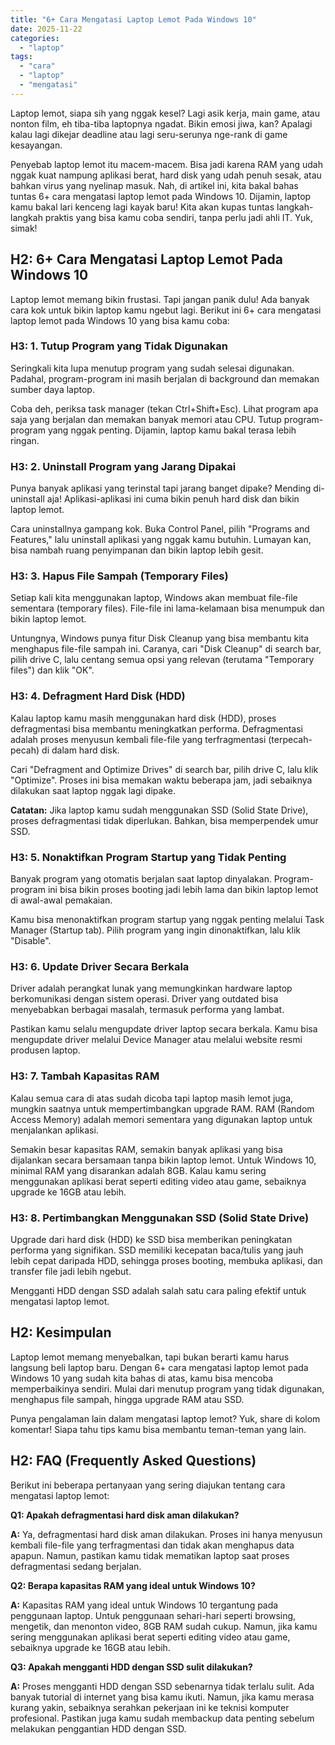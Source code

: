 ```yaml
---
title: "6+ Cara Mengatasi Laptop Lemot Pada Windows 10"
date: 2025-11-22
categories: 
  - "laptop"
tags: 
  - "cara"
  - "laptop"
  - "mengatasi"
---
```


Laptop lemot, siapa sih yang nggak kesel? Lagi asik kerja, main game, atau nonton film, eh tiba-tiba laptopnya ngadat. Bikin emosi jiwa, kan? Apalagi kalau lagi dikejar deadline atau lagi seru-serunya nge-rank di game kesayangan.

Penyebab laptop lemot itu macem-macem. Bisa jadi karena RAM yang udah nggak kuat nampung aplikasi berat, hard disk yang udah penuh sesak, atau bahkan virus yang nyelinap masuk. Nah, di artikel ini, kita bakal bahas tuntas 6+ cara mengatasi laptop lemot pada Windows 10. Dijamin, laptop kamu bakal lari kenceng lagi kayak baru! Kita akan kupas tuntas langkah-langkah praktis yang bisa kamu coba sendiri, tanpa perlu jadi ahli IT. Yuk, simak!

## H2: 6+ Cara Mengatasi Laptop Lemot Pada Windows 10

Laptop lemot memang bikin frustasi. Tapi jangan panik dulu! Ada banyak cara kok untuk bikin laptop kamu ngebut lagi. Berikut ini 6+ cara mengatasi laptop lemot pada Windows 10 yang bisa kamu coba:

### H3: 1. Tutup Program yang Tidak Digunakan

Seringkali kita lupa menutup program yang sudah selesai digunakan. Padahal, program-program ini masih berjalan di background dan memakan sumber daya laptop.

Coba deh, periksa task manager (tekan Ctrl+Shift+Esc). Lihat program apa saja yang berjalan dan memakan banyak memori atau CPU. Tutup program-program yang nggak penting. Dijamin, laptop kamu bakal terasa lebih ringan.

### H3: 2. Uninstall Program yang Jarang Dipakai

Punya banyak aplikasi yang terinstal tapi jarang banget dipake? Mending di-uninstall aja! Aplikasi-aplikasi ini cuma bikin penuh hard disk dan bikin laptop lemot.

Cara uninstallnya gampang kok. Buka Control Panel, pilih "Programs and Features," lalu uninstall aplikasi yang nggak kamu butuhin. Lumayan kan, bisa nambah ruang penyimpanan dan bikin laptop lebih gesit.

### H3: 3. Hapus File Sampah (Temporary Files)

Setiap kali kita menggunakan laptop, Windows akan membuat file-file sementara (temporary files). File-file ini lama-kelamaan bisa menumpuk dan bikin laptop lemot.

Untungnya, Windows punya fitur Disk Cleanup yang bisa membantu kita menghapus file-file sampah ini. Caranya, cari "Disk Cleanup" di search bar, pilih drive C, lalu centang semua opsi yang relevan (terutama "Temporary files") dan klik "OK".

### H3: 4. Defragment Hard Disk (HDD)

Kalau laptop kamu masih menggunakan hard disk (HDD), proses defragmentasi bisa membantu meningkatkan performa. Defragmentasi adalah proses menyusun kembali file-file yang terfragmentasi (terpecah-pecah) di dalam hard disk.

Cari "Defragment and Optimize Drives" di search bar, pilih drive C, lalu klik "Optimize". Proses ini bisa memakan waktu beberapa jam, jadi sebaiknya dilakukan saat laptop nggak lagi dipake.

**Catatan:** Jika laptop kamu sudah menggunakan SSD (Solid State Drive), proses defragmentasi tidak diperlukan. Bahkan, bisa memperpendek umur SSD.

### H3: 5. Nonaktifkan Program Startup yang Tidak Penting

Banyak program yang otomatis berjalan saat laptop dinyalakan. Program-program ini bisa bikin proses booting jadi lebih lama dan bikin laptop lemot di awal-awal pemakaian.

Kamu bisa menonaktifkan program startup yang nggak penting melalui Task Manager (Startup tab). Pilih program yang ingin dinonaktifkan, lalu klik "Disable".

### H3: 6. Update Driver Secara Berkala

Driver adalah perangkat lunak yang memungkinkan hardware laptop berkomunikasi dengan sistem operasi. Driver yang outdated bisa menyebabkan berbagai masalah, termasuk performa yang lambat.

Pastikan kamu selalu mengupdate driver laptop secara berkala. Kamu bisa mengupdate driver melalui Device Manager atau melalui website resmi produsen laptop.

### H3: 7. Tambah Kapasitas RAM

Kalau semua cara di atas sudah dicoba tapi laptop masih lemot juga, mungkin saatnya untuk mempertimbangkan upgrade RAM. RAM (Random Access Memory) adalah memori sementara yang digunakan laptop untuk menjalankan aplikasi.

Semakin besar kapasitas RAM, semakin banyak aplikasi yang bisa dijalankan secara bersamaan tanpa bikin laptop lemot. Untuk Windows 10, minimal RAM yang disarankan adalah 8GB. Kalau kamu sering menggunakan aplikasi berat seperti editing video atau game, sebaiknya upgrade ke 16GB atau lebih.

### H3: 8. Pertimbangkan Menggunakan SSD (Solid State Drive)

Upgrade dari hard disk (HDD) ke SSD bisa memberikan peningkatan performa yang signifikan. SSD memiliki kecepatan baca/tulis yang jauh lebih cepat daripada HDD, sehingga proses booting, membuka aplikasi, dan transfer file jadi lebih ngebut.

Mengganti HDD dengan SSD adalah salah satu cara paling efektif untuk mengatasi laptop lemot.

## H2: Kesimpulan

Laptop lemot memang menyebalkan, tapi bukan berarti kamu harus langsung beli laptop baru. Dengan 6+ cara mengatasi laptop lemot pada Windows 10 yang sudah kita bahas di atas, kamu bisa mencoba memperbaikinya sendiri. Mulai dari menutup program yang tidak digunakan, menghapus file sampah, hingga upgrade RAM atau SSD.

Punya pengalaman lain dalam mengatasi laptop lemot? Yuk, share di kolom komentar! Siapa tahu tips kamu bisa membantu teman-teman yang lain.

## H2: FAQ (Frequently Asked Questions)

Berikut ini beberapa pertanyaan yang sering diajukan tentang cara mengatasi laptop lemot:

**Q1: Apakah defragmentasi hard disk aman dilakukan?**

**A:** Ya, defragmentasi hard disk aman dilakukan. Proses ini hanya menyusun kembali file-file yang terfragmentasi dan tidak akan menghapus data apapun. Namun, pastikan kamu tidak mematikan laptop saat proses defragmentasi sedang berjalan.

**Q2: Berapa kapasitas RAM yang ideal untuk Windows 10?**

**A:** Kapasitas RAM yang ideal untuk Windows 10 tergantung pada penggunaan laptop. Untuk penggunaan sehari-hari seperti browsing, mengetik, dan menonton video, 8GB RAM sudah cukup. Namun, jika kamu sering menggunakan aplikasi berat seperti editing video atau game, sebaiknya upgrade ke 16GB atau lebih.

**Q3: Apakah mengganti HDD dengan SSD sulit dilakukan?**

**A:** Proses mengganti HDD dengan SSD sebenarnya tidak terlalu sulit. Ada banyak tutorial di internet yang bisa kamu ikuti. Namun, jika kamu merasa kurang yakin, sebaiknya serahkan pekerjaan ini ke teknisi komputer profesional. Pastikan juga kamu sudah membackup data penting sebelum melakukan penggantian HDD dengan SSD.
